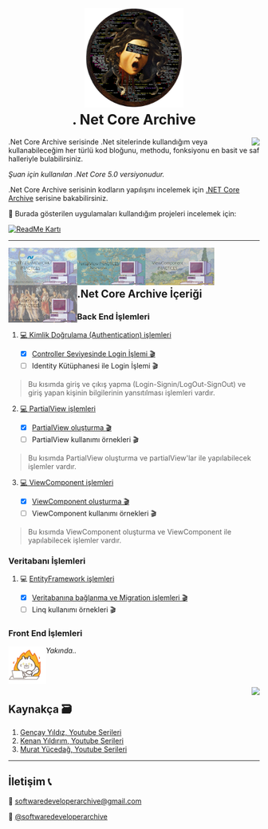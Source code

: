 <h1 align="center">
  <br>
  <a href="https://github.com/zeynepaslierhan/.NetCoreArchive"><img src="https://github.com/zeynepaslierhan/.NetCoreArchive/blob/main/img/Readme/Logo.png" alt="SoftwareDeveloperArchive" width="200"></a>
  <br>
  . Net Core Archive
  <br>
</h1>

<img src="https://github.com/zeynepaslierhan/.NetCoreArchive/blob/main/img/Readme/Giri%C5%9F.gif" align="right">

.Net Core Archive serisinde .Net sitelerinde kullandığım veya kullanabileceğim her türlü kod bloğunu, methodu, fonksiyonu en basit ve saf halleriyle bulabilirsiniz. 

*Şuan için kullanılan .Net Core 5.0 versiyonudur.*

.Net Core Archive serisinin kodların yapılışını incelemek için [.NET Core Archive](https://www.youtube.com/watch?v=cPpfsINyRCs&list=PLjMBQHLzNCzZ7nADOe8ZYej602FbID13M) serisine bakabilirsiniz.

 :dizzy: Burada gösterilen uygulamaları kullandığım projeleri incelemek için:

[![ReadMe Kartı](https://github-readme-stats.vercel.app/api/pin/?username=zeynepaslierhan&repo=.NetCorePractices)](https://github.com/zeynepaslierhan/.NetCorePractices)

---
<a href="https://www.youtube.com/watch?v=cPpfsINyRCs&list=PLjMBQHLzNCzZ7nADOe8ZYej602FbID13M&index=3"><img src="https://github.com/zeynepaslierhan/.NetCoreArchive/blob/main/img/Entity%20Framework%20Practices.jpg" align="left" height="75"> </a>

<a href="https://www.youtube.com/watch?v=XGUQSzAj4DE&list=PLjMBQHLzNCzZ7nADOe8ZYej602FbID13M&index=2"><img src="https://github.com/zeynepaslierhan/.NetCoreArchive/blob/main/img/PartialView%20Practices.jpg" align="left" height="75"> </a>

<a href="https://www.youtube.com/watch?v=t5fEB9ulkEw&list=PLjMBQHLzNCzZ7nADOe8ZYej602FbID13M&index=1"><img src="https://github.com/zeynepaslierhan/.NetCoreArchive/blob/main/img/ViewComponent%20Practices.jpg" align="left" height="75"></a>

<a href="https://www.youtube.com/watch?v=S1p0lEaLXnU&list=PLjMBQHLzNCzZ7nADOe8ZYej602FbID13M&index=4&pp=sAQB"><img src="https://github.com/zeynepaslierhan/.NetCoreArchive/blob/main/img/Authentication%20Practices.jpg" align="left" height="75"> </a>


</br>
</br>
</br>

## .Net Core Archive İçeriği

### Back End İşlemleri

1.  [ :computer: Kimlik Doğrulama (Authentication) işlemleri](https://github.com/zeynepaslierhan/.NetCoreArchive/tree/main/Authentication)

	- [x]  [Controller Seviyesinde Login İşlemi :clapper:](https://www.youtube.com/watch?v=S1p0lEaLXnU&list=PLjMBQHLzNCzZ7nADOe8ZYej602FbID13M&index=4&pp=sAQB)
	- [ ] Identity Kütüphanesi ile Login İşlemi :clapper: 

  > Bu kısımda giriş ve çıkış yapma (Login-Signin/LogOut-SignOut) ve giriş yapan kişinin bilgilerinin yansıtılması işlemleri vardır.

2. [ :computer: PartialView işlemleri](https://github.com/zeynepaslierhan/.NetCoreArchive/tree/main/PartialViews/PartialViewPractices)

	 - [x] [PartialView oluşturma :clapper:](https://www.youtube.com/watch?v=XGUQSzAj4DE&list=PLjMBQHLzNCzZ7nADOe8ZYej602FbID13M&index=2&ab_channel=SoftwareDeveloperArchive)
	 - [ ] PartialView kullanımı örnekleri :clapper:
	
  > Bu kısımda PartialView oluşturma ve partialView'lar ile yapılabilecek işlemler vardır. 

3. [ :computer: ViewComponent işlemleri](https://github.com/zeynepaslierhan/.NetCoreArchive/tree/main/ViewComponents/ViewComponentPractices)

	 - [x] [ViewComponent oluşturma :clapper: ](https://www.youtube.com/watch?v=t5fEB9ulkEw&list=PLjMBQHLzNCzZ7nADOe8ZYej602FbID13M&ab_channel=SoftwareDeveloperArchive)
	 - [ ] ViewComponent kullanımı örnekleri :clapper:
	
  > Bu kısımda ViewComponent oluşturma ve ViewComponent ile yapılabilecek işlemler vardır.

### Veritabanı İşlemleri

1. :computer: [EntityFramework işlemleri](https://github.com/zeynepaslierhan/.NetCoreArchive/tree/main/EntityFrameworkPractices/EntityFrameworkPractices1)
	
	 - [x] [Veritabanına bağlanma ve Migration işlemleri :clapper: ](https://www.youtube.com/watch?v=cPpfsINyRCs&list=PLjMBQHLzNCzZ7nADOe8ZYej602FbID13M&index=3)
	 - [ ] Linq kullanımı örnekleri :clapper:

### Front End İşlemleri

<img src="https://github.com/zeynepaslierhan/.NetCoreArchive/blob/main/img/Readme/exploding-head-laptop-computers.gif" align="left" height="75">

*Yakında..* 

</br>
</br>
</br>

<img src="https://github.com/zeynepaslierhan/.NetCoreArchive/blob/main/img/Readme/Kaynak%C3%A7a.gif" align="right">

## Kaynakça :card_file_box:

1. [Gençay Yıldız, Youtube Serileri](https://www.youtube.com/playlist?list=PLQVXoXFVVtp33KHoTkWklAo72l5bcjPVL)
2. [Kenan Yıldırım, Youtube Serileri](https://www.youtube.com/watch?v=-Fgpo2HvGIE&list=PLpiXyP9d3U1pUCEi8-S2pXzQchNuqJ3Kp)
3. [Murat Yücedağ, Youtube Serileri](https://www.youtube.com/playlist?list=PLKnjBHu2xXNNkinaVhPqPZG0ubaLN63ci)


---
## İletişim :telephone_receiver:

:e-mail:  softwaredeveloperarchive@gmail.com

:iphone: [@softwaredeveloperarchive](https://www.instagram.com/softwaredeveloperarchive/)


